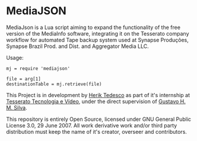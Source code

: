 # MediaJSON



MediaJson is a Lua script aiming to expand the functionality of the free version of the MediaInfo software, integrating it on the Tesserato company workflow for automated Tape backup system used at Synapse Produções, Synapse Brazil Prod. and Dist. and Aggregator Media LLC.   

Usage: 
```
mj = require 'mediajson'   

file = arg[1]
destinationTable = mj.retrieve(file)
```

This Project is in development by [Herik Tedesco](https://github.com/heriktedesco) as part of it's internship at [Tesserato Tecnologia e Vídeo](https://www.linkedin.com/company/tesserato/), under the direct supervision of [Gustavo H. M. Silva](https://github.com/gustavohmsilva).   
   
This repository is entirely Open Source, licensed under GNU General Public License 3.0, 29 June 2007.
All work derivative work and/or third party distribution must keep the name of it's creator, overseer and contributors.

